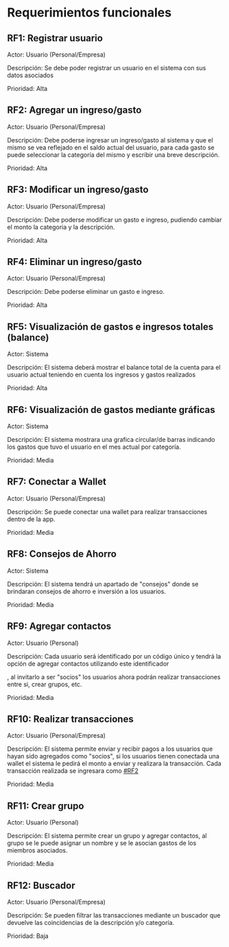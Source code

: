 # Requerimientos funcionales

## RF1: Registrar usuario

Actor: Usuario (Personal/Empresa)

Descripción: Se debe poder registrar un usuario en el sistema con sus datos asociados

Prioridad: Alta

## RF2: Agregar un ingreso/gasto

Actor: Usuario (Personal/Empresa)

Descripción: Debe poderse ingresar un ingreso/gasto al sistema y que el mismo se vea reflejado en el saldo actual del usuario, para cada gasto se puede seleccionar la categoría del mismo y escribir una breve descripción.

Prioridad: Alta

## RF3: Modificar un ingreso/gasto

Actor: Usuario (Personal/Empresa)

Descripción: Debe poderse modificar un gasto e ingreso, pudiendo cambiar el monto la categoria y la descripción.

Prioridad: Alta

## RF4: Eliminar un ingreso/gasto

Actor: Usuario (Personal/Empresa)

Descripción: Debe poderse eliminar un gasto e ingreso.

Prioridad: Alta

## RF5: Visualización de gastos e ingresos totales (balance)

Actor: Sistema

Descripción: El sistema deberá mostrar el balance total de la cuenta para el usuario actual teniendo en cuenta los ingresos y gastos realizados

Prioridad: Alta

## RF6: Visualización de gastos mediante gráficas

Actor: Sistema

Descripción: El sistema mostrara una grafica circular/de barras indicando los gastos que tuvo el usuario en el mes actual por categoría.

Prioridad: Media

## RF7: Conectar a Wallet

Actor: Usuario (Personal/Empresa)

Descripción: Se puede conectar una wallet para realizar transacciones dentro de la app.

Prioridad: Media

## RF8: Consejos de Ahorro

Actor: Sistema

Descripción: El sistema tendrá un apartado de "consejos" donde se brindaran consejos de ahorro e inversión a los usuarios.

Prioridad: Media

## RF9: Agregar contactos

Actor: Usuario (Personal)

Descripción: Cada usuario será identificado por un código único y tendrá la opción de agregar contactos utilizando este identificador

, al invitarlo a ser "socios" los usuarios ahora podrán realizar transacciones entre si, crear grupos, etc.

Prioridad: Media

## RF10: Realizar transacciones

Actor: Usuario (Personal/Empresa)

Descripción: El sistema permite enviar y recibir pagos a los usuarios que hayan sido agregados como "socios", si los usuarios tienen conectada una wallet el sistema le pedirá el monto a enviar y realizara la transacción. Cada transacción realizada se ingresara como [#RF2](rf.md#rf2-agregar-un-ingreso-gasto)

Prioridad: Media

## RF11: Crear grupo

Actor: Usuario (Personal)

Descripción: El sistema permite crear un grupo y agregar contactos, al grupo se le puede asignar un nombre y se le asocian gastos de los miembros asociados.

Prioridad: Media

## RF12: Buscador

Actor: Usuario (Personal/Empresa)

Descripción: Se pueden filtrar las transacciones mediante un buscador que devuelve las coincidencias de la descripción y/o categoría.

Prioridad: Baja



